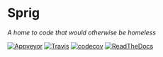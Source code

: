 # Sprig

*A home to code that would otherwise be homeless*

[![Appveyor](https://ci.appveyor.com/api/projects/status/w1aassqbg3250165?svg=true)](https://ci.appveyor.com/project/apljungquist/sprig)
[![Travis](https://travis-ci.com/apljungquist/sprig.svg?branch=master)](https://travis-ci.com/apljungquist/sprig)
[![codecov](https://codecov.io/gh/apljungquist/sprig/branch/master/graph/badge.svg)](https://codecov.io/gh/apljungquist/sprig)
[![ReadTheDocs](https://readthedocs.org/projects/sprig/badge/?version=stable)](https://sprig.readthedocs.io/en/stable/?badge=stable)
